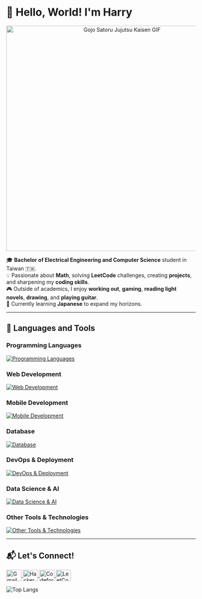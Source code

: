 # 👋 Hello, World! I'm Harry  

<p align="center">
  <img alt="Gojo Satoru Jujutsu Kaisen GIF" width="600" src="https://github.com/user-attachments/assets/be6624c0-4cf8-4004-8aee-bc2742cc5454" />
</p>

🎓 **Bachelor of Electrical Engineering and Computer Science** student in Taiwan 🇹🇼.  
💡 Passionate about **Math**, solving **LeetCode** challenges, creating **projects**, and sharpening my **coding skills**.  
🎮 Outside of academics, I enjoy **working out**, **gaming**, **reading light novels**, **drawing**, and **playing guitar**.  
🌱 Currently learning **Japanese** to expand my horizons.  

---

## 🔧 Languages and Tools  

### Programming Languages  
[![Programming Languages](https://skillicons.dev/icons?i=c,cpp,python,dart,java,javascript)](https://skillicons.dev)

### Web Development  
[![Web Development](https://skillicons.dev/icons?i=html,css,nodejs,express)](https://skillicons.dev)

### Mobile Development  
[![Mobile Development](https://skillicons.dev/icons?i=flutter)](https://skillicons.dev)

### Database
[![Database](https://skillicons.dev/icons?i=firebase)](https://skillicons.dev)

### DevOps & Deployment  
[![DevOps & Deployment](https://skillicons.dev/icons?i=docker,googlecloud)](https://skillicons.dev)

### Data Science & AI  
[![Data Science & AI](https://skillicons.dev/icons?i=scikitlearn,tensorflow,opencv,pytorch,anaconda)](https://skillicons.dev)

### Other Tools & Technologies
[![Other Tools & Technologies](https://skillicons.dev/icons?i=matlab,sketchup,arduino,blender,figma)](https://skillicons.dev) 

---

## 📬 Let's Connect!  
<p align="left">
  <a href="mailto:kharryhsu@gmail.com" target="blank">
    <img align="center" src="https://www.vectorlogo.zone/logos/gmail/gmail-icon.svg" alt="Gmail" height="30" width="40"/>  
  </a>  
  <a href="https://www.hackerrank.com/kharryhsu" target="_blank">
    <img align="center" src="https://raw.githubusercontent.com/rahuldkjain/github-profile-readme-generator/master/src/images/icons/Social/hackerrank.svg" alt="HackerRank" height="30" width="40"/>
  </a>  
  <a href="https://codeforces.com/profile/kharryhsu" target="_blank">
    <img align="center" src="https://raw.githubusercontent.com/rahuldkjain/github-profile-readme-generator/master/src/images/icons/Social/codeforces.svg" alt="Codeforces" height="30" width="40"/>
  </a>  
  <a href="https://www.leetcode.com/kharryhsu" target="_blank">
    <img align="center" src="https://raw.githubusercontent.com/rahuldkjain/github-profile-readme-generator/master/src/images/icons/Social/leet-code.svg" alt="LeetCode" height="30" width="40"/>
  </a>  
</p>

![Top Langs](https://github-readme-stats.vercel.app/api/top-langs/?username=kharryhsu&langs_count=8)

